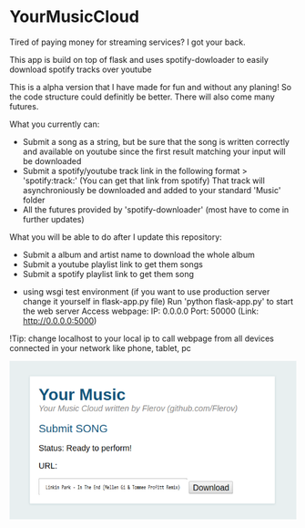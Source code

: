 # YourMusicCloud
Tired of paying money for streaming services? I got your back. 

This app is build on top of flask and uses spotify-dowloader to easily download spotify tracks over youtube

This is a alpha version that I have made for fun and without any planing! So the code structure could definitly be better.
There will also come many futures.

What you currently can: 
+ Submit a song as a string, but be sure that the song is written correctly and available on youtube since the first result matching your input will be downloaded
+ Submit a spotify/youtube track link in the following format > 'spotify:track:<someuid>' (You can get that link from spotify)
  That track will asynchroniously be downloaded and added to your standard 'Music' folder
+  All the futures provided by 'spotify-downloader' (most have to come in further updates)
  
What you will be able to do after I update this repository:
+ Submit a album and artist name to download the whole album
+ Submit a youtube playlist link to get them songs
+ Submit a spotify playlist link to get them song

* using wsgi test environment (if you want to use production server change it yourself in flask-app.py file)
Run 'python flask-app.py' to start the web server
Access webpage:
IP: 0.0.0.0
Port: 50000
(Link: http://0.0.0.0:5000)

!Tip: change localhost to your local ip to call webpage from all devices connected in your network like phone, tablet, pc

![Alt text](https://github.com/Flerov/YourMusicCloud/blob/pictures/web-app.png)
